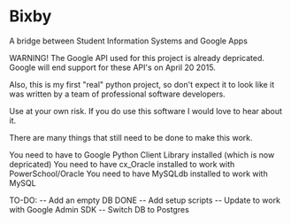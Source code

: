 Bixby
=====

A bridge between Student Information Systems and Google Apps

WARNING! The Google API used for this project is already depricated. Google will end support for these API's on April 20 2015.

Also, this is my first "real" python project, so don't expect it to look like it was written by a team of professional software developers.

Use at your own risk. If you do use this software I would love to hear about it. 

There are many things that still need to be done to make this work.

You need to have to Google Python Client Library installed (which is now depricated)
You need to have cx_Oracle installed to work with PowerSchool/Oracle
You need to have MySQLdb installed to work with MySQL


TO-DO:
	-- Add an empty DB DONE
	-- Add setup scripts
	-- Update to work with Google Admin SDK
	-- Switch DB to Postgres

